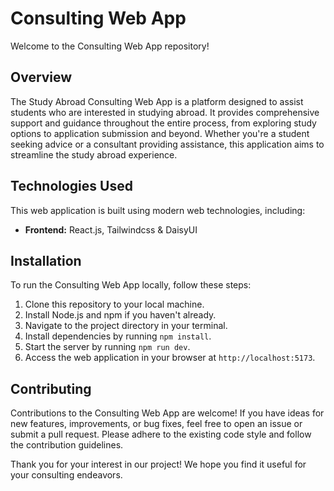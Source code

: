 # Consulting Web App

Welcome to the Consulting Web App repository!

## Overview

The Study Abroad Consulting Web App is a platform designed to assist students who are interested in studying abroad. It provides comprehensive support and guidance throughout the entire process, from exploring study options to application submission and beyond. Whether you're a student seeking advice or a consultant providing assistance, this application aims to streamline the study abroad experience.

## Technologies Used

This web application is built using modern web technologies, including:

- **Frontend:** React.js, Tailwindcss & DaisyUI

## Installation

To run the Consulting Web App locally, follow these steps:

1. Clone this repository to your local machine.
2. Install Node.js and npm if you haven't already.
3. Navigate to the project directory in your terminal.
4. Install dependencies by running `npm install`.
5. Start the server by running `npm run dev`.
6. Access the web application in your browser at `http://localhost:5173`. 

## Contributing

Contributions to the Consulting Web App are welcome! If you have ideas for new features, improvements, or bug fixes, feel free to open an issue or submit a pull request. Please adhere to the existing code style and follow the contribution guidelines.


Thank you for your interest in our project! We hope you find it useful for your consulting endeavors.